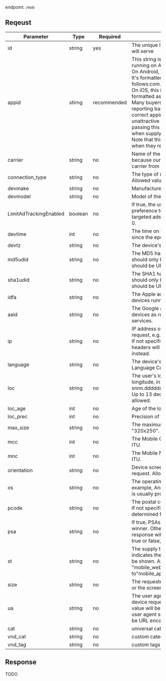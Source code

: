 endpoint: `/mob`

## Reqeust

Parameter | Type | Required | Description
--------- | ---- | -------- | -----------
id | string | yes | The unique ID of the placement where the ad will serve
appid | stirng | recommended | This string is used to identify a mobile app running on Android or iOS devices.<br>On Android, this is the app's package name. It's formatted as follows:com.example.helloworld.<br>On iOS, this is the app's iTunes ID. It's formatted as follows: 123456789.<br>Many buyers set campaign targeting and reporting based on appid. Failing to supply a correct appid will make your inventory unattractive to these buyers. Therefore, passing this field is strongly recommended when supply_type is set to "mobile_app". Note that this is what our Mobile SDKs do when they request an ad.
carrier | string | no | Name of the mobile carrier. This is optional because our system can usually deduce the carrier from the device's IP address.
connection_type | string | no | The type of network used by the device. Allowed values are "wifi" or "wan".
devmake | string | no | Manufacturer of the device requesting an ad.
devmodel | string | no | Model of the device requesting an ad
LimitAdTrackingEnabled | boolean | no | If true, the user has set the system-level preference to not receive behaviorally targeted ads. Allowed values: true, false, 1, or 0.
devtime | int | no | The time on the device, measured in seconds since the epoch, or UNIX Time.
devtz | string | no | The device's timezone.
md5udid | string | no | The MD5 hash of the ANDROID_ID. This should only be sent for Android devices. This should be URL encoded.
sha1udid | string | no | The SHA1 hash of the ANDROID_ID. This should only be sent for Android devices. This should be URL encoded..
idfa | string | no | The Apple advertising identifier for iOS devices running iOS 6+.
aaid | string | no | The Google advertising identifier for Android devices as retrieved from Google Play services.
ip | string | no | IP address of the device making the ad request, e.g., 207.237.150.246.<br>If not specified, the IP passed via HTTP headers will be used for geo detection instead.
language | string | no | The device's language, specified with an ISO Language Code.
loc | string | no | The user's location expressed in latitude and longitude, in the format: snnn.ddddddddddddd,snnn.ddddddddddddd. Up to 13 decimal places of precision are allowed.
loc_age | int | no | Age of the location data in milliseconds.
loc_prec | int | no | Precision of the location data in meters.
max_size | string | no | The maximum banner size allowed, e.g., "320x250". N/A for Interstitial ads.
mcc | int | no | The Mobile Country Code as specified by the ITU.
mnc | int | no | The Mobile Network Code as specified by the ITU.
orientation | string | no | Device screen orientation during the ad request. Allowed values are "v" or "h".
os | string | no | The operating system of the device. For example, Android 4.0.2. For mobile apps, this is usually provided by the user agent.
pcode | string | no | The postal code of the user requesting an ad. If not specified, postal code will be determined from the IP address.
psa | string | no | If true, PSAs will serve if the auction has no winner. Otherwise, an empty 200 OK HTTP response will be returned. Allowed values: true or false, 1 or 0.
st | string | no | The supply type of the inventory, which indicates the environment in which an ad will be shown. Allowed values: "mobile_app", "mobile_web", or "web". Defaults to"mobile_app".
size | string | no | The requested banner size, e.g., "320x50", or the screen size for Interstitial ads.
ua | string | no | The user agent string associated with the device requesting an ad. If specified, this value will be used rather than the standard user agent sent via HTTP header. This should be URL encoded.
cat | string | no | universal category, e.g., "IAB13,IAB21-1"
vnd_cat | string | no | custom categories (vendor), e.g.: "3,24,55"
vnd_tag | string | no | custom tags (vendor), e.g.: "2,5,10"

## Response

TODO
